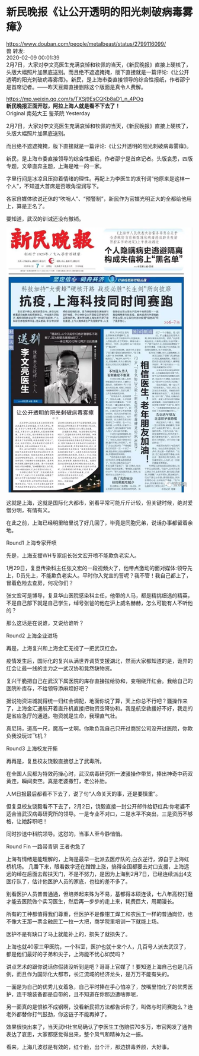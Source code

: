 ﻿# 新民晚报《让公开透明的阳光刺破病毒雾瘴》

https://www.douban.com/people/metalbeast/status/2799116099/   
兽 转发:  
2020-02-09 00:01:39  
2月7日，大家对李文亮医生充满哀悼和钦佩的当天，《新民晚报》直接上硬核了，头版大幅照片加黑底送别。而且绝不遮遮掩掩，版下直接就是一篇评论:《让公开透明的阳光刺破病毒雾瘴》。新民，是上海市委直接领导的综合性报纸，作者邵宁是首席记者。――昨天豆瓣直接删除这个版面是真令人费解。    


https://mp.weixin.qq.com/s/TXSj9EsCQKb8aD1_n_4POg   
**新民晚报正面开怼，阿拉上海人就是看不下去了！**  
Original 南苑大王 鉴茶院 Yesterday 
  
2月7日，大家对李文亮医生充满哀悼和钦佩的当天，《新民晚报》直接上硬核了，头版大幅照片加黑底送别。   

而且绝不遮遮掩掩，版下直接就是一篇评论:《让公开透明的阳光刺破病毒雾瘴》。

新民，是上海市委直接领导的综合性报纸，作者邵宁是首席记者。头版哀思，四版专题，文章直奔主题，上海是唯一的一家。

字里行间是冰凉且压抑着情绪的理性。再配上为李医生的发刊词“他原来是这样一个人”，不知道大首席是否眼角湿润写下。

各家自媒体欲说还休的“吹哨人”、“预警制”，新民作为官媒光明正大的全都给他用上，算是正名了。

要知道，武汉的训诫还没有撤销。

<img src="https://github.com/markmeloon/GFW/blob/master/2020/2020-02-08_%E6%96%B0%E6%B0%91%E6%99%9A%E6%8A%A5/01.jpg?raw=true" width=700>

这就是上海，这就是国际化大都市，别看平常可能斤斤计较，但关键时候，绝对爱憎分明，有情有义。

在此之前，上海已经明里暗里说了好几回了，毕竟是同胞兄弟，说话办事都留着余地。

Round1 上海专家开喷

先是，上海支援WH专家组长张文宏开喷不能欺负老实人。

1月29日，复旦传染科主任张文宏的一段视频火了，他带点激动的面对媒体:领导先上，D员先上，不能欺负老实人。平时你入党宣的誓呢？我不管！我自己都上了，冒着危险去查房，何况你们？

张文宏可是博导，复旦华山医院感染科主任，他带的人马，都是精挑细选的精英，不是自己部下就是自己学生，绰号张爸的他在沪上威名赫赫，怎么可能有人不听他的？

那么这话是在说谁，又说给谁听？

Round2 上海企业进场

再是，上海复兴和上海金汇无视了一把武汉红会。

疫情发生后，国际化的复兴从满世界调货支援湖北，然而大家都知道的是，诡异的红会让最一线的主力之一武汉协和竟然缺物资。

复兴干脆把自己在武汉下属医院的库存直接拉给协和，变相绕开红会。我给自己的医院补库存，不给领导添麻烦好吧？

据说物资进城就得统一归红会调配，地面你说了算，天上你总不行吧？骚操作来了，上海金汇通航开着直升机直接把物资空降协和。我是航空救援好不好，我走的是省应急厅的通道。物资就是生命，我理直气壮。

真尼玛，道高一尺，魔高一丈啊。你欺负我自己只开过商贸公司没开过医院，你欺负我没玩过飞机？

Round3 上海校友开撕

再再是，复旦校友饶毅直接怼上了武毒所。

在全国人民都为特效药操心时，武汉病毒研究所一波骚操作带货，捧出神奇中药双黄连，瞬间卖空。真是老婆撒钉，老公补胎。

人M日报最后都看不下去了，说了句“人命关天的事，还是要慎重”。

但复旦校友饶毅看不下去了，2月2日，饶毅直接一封公开邮件给舒红兵:你老婆不适合当武汉病毒研究所的领导。一是专业不对口，二是水平不突出，三是资历不够格，让她辞职吧！

同时抄送中科院领导。这怼的，当事人至今静悄悄。

Round Fin 一路带青铜 王者也急了

上海有情绪是能理解的，上海是最早一批派去医疗队的,白衣逆行，源自于上海虹桥机场。
几番下来，眼看数字还在蹭蹭上涨，搞得全国都要去对口支援，上海远远的绰在后面去帮扶天门，不是不努力，是因为上海到2月7日，已经连续派出4支医疗队了，估计他医护人员的家底，也拉的差不多了。

别看医护人员普普通通，但培养起来殊为不易，基都得本硕连读，七八年高校打磨才能去医院做个实习医生，然后再一步步的走上来，耗费巨大，周期漫长。

所有的工种都值得我们尊重，但医护不是像钳工焊工和农民工一样的普通岗位，也不像大王那一票金融民工一拉一大把，商学院里培训一下就能上场。

医护不是有缺口了马上就能补上的，损失了就损失了。

上海也就40家三甲医院，一个科室，医护也就十来个人，几百号人派去武汉了，都是他们最好的子弟和尖子，上海能不忧心如焚吗？

讲点艺术的跟你说话你假装没听到是吧？哥哥上官媒了！要知道上海自己也是几百例，而且作为国际化大都市，长江流域的经济龙头，是万万不能有失的。

一面是为自己的优秀儿女着急，自己平时捧在手心怕凉了，放嘴里怕化了的优秀医护，连干粮装备都是自带的，且不知道在你那边遭啥罪呢，

另一面真的是恨铁不成钢啊，没看新民把方法都告诉你了，叫做与时间赛跑么？连老外都替你打气鼓劲，你这链子不能再掉了。

效果很快出来了，当天武H社宝局确认了李医生工伤赔偿70多万，市官网发了通告表达了哀思，大家都感觉得出来，整个风气和精神为之一振。

看来，上海几波怼是有效的，红个脸，出个汗，那边排毒养颜，大好事。
